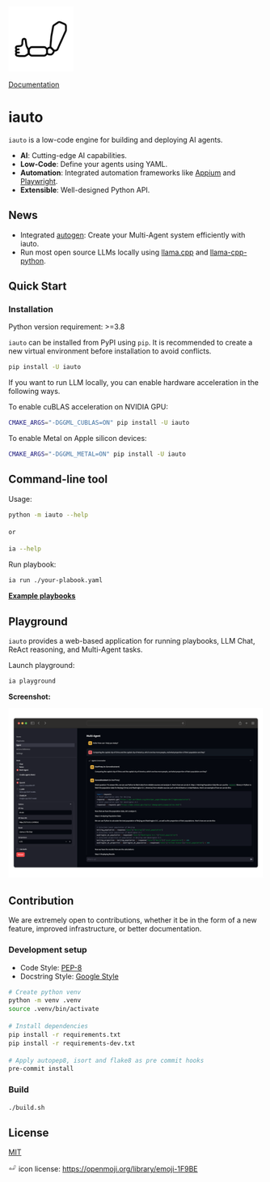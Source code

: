 <img src="./docs/assets/img/icon.svg" title="iauto" height="128">

[Documentation](https://shellc.github.io/iauto)

# iauto

`iauto` is a low-code engine for building and deploying AI agents.

- **AI**: Cutting-edge AI capabilities.
- **Low-Code**: Define your agents using YAML.
- **Automation**: Integrated automation frameworks like [Appium](https://github.com/appium/appium) and [Playwright](https://playwright.dev/python/).
- **Extensible**: Well-designed Python API.

## News

- Integrated [autogen](https://github.com/microsoft/autogen): Create your Multi-Agent system efficiently with iauto.
- Run most open source LLMs locally using [llama.cpp](https://github.com/ggerganov/llama.cpp) and [llama-cpp-python](https://github.com/abetlen/llama-cpp-python).

## Quick Start

### Installation

Python version requirement: >=3.8

`iauto` can be installed from PyPI using `pip`. It is recommended to create a new virtual environment before installation to avoid conflicts.

```bash
pip install -U iauto
```

If you want to run LLM locally, you can enable hardware acceleration in the following ways.

To enable cuBLAS acceleration on NVIDIA GPU:

```bash
CMAKE_ARGS="-DGGML_CUBLAS=ON" pip install -U iauto
```

To enable Metal on Apple silicon devices:

```bash
CMAKE_ARGS="-DGGML_METAL=ON" pip install -U iauto
```

## Command-line tool

Usage:

```bash
python -m iauto --help

or

ia --help
```

Run playbook:

```bash
ia run ./your-plabook.yaml
```

**[Example playbooks](./playbooks)**

## Playground

`iauto` provides a web-based application for running playbooks, LLM Chat, ReAct reasoning, and Multi-Agent tasks.

Launch playground:

```bash
ia playground
```

**Screenshot:**

![Playground screenshot](./docs/assets/img/screenshot_playground_llm.png)

## Contribution

We are extremely open to contributions, whether it be in the form of a new feature, improved infrastructure, or better documentation.

### Development setup

- Code Style: [PEP-8](https://peps.python.org/pep-0008/)
- Docstring Style: [Google Style](https://sphinxcontrib-napoleon.readthedocs.io/en/latest/example_google.html)

```bash
# Create python venv
python -m venv .venv
source .venv/bin/activate

# Install dependencies
pip install -r requirements.txt
pip install -r requirements-dev.txt

# Apply autopep8, isort and flake8 as pre commit hooks
pre-commit install
```

### Build

```bash
./build.sh
```

## License

[MIT](./LICENSE)

<img src="./docs/assets/img/icon.svg" title="iauto" height="16"> icon license: https://openmoji.org/library/emoji-1F9BE
